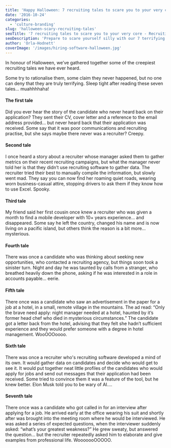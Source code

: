 ```yaml
---
title: 'Happy Halloween: 7 recruiting tales to scare you to your very core'
date: '2016-10-24'
categories:
  - 'culture-branding'
slug: 'halloween-scary-recruiting-tales'
seoTitle: '7 recruiting tales to scare you to your very core - Recruiting solutions'
seoDescription: 'Prepare to scare yourself silly with our 7 terrifying tales. Featuring: a haunted hotel and recruiting solutions that develops independent thought. Spooky!'
author: 'Orla-Hodnett'
coverImage: '/images/hiring-software-halloween.jpg'
---
```


In honour of Halloween, we’ve gathered together some of the creepiest recruiting tales we have ever heard.

Some try to rationalise them, some claim they never happened, but no one can deny that they are truly terrifying. Sleep tight after reading these seven tales… muahhhhaha!

#### The first tale

Did you ever hear the story of the candidate who never heard back on their application? They sent their CV, cover letter and a reference to the email address provided… but never heard back that their application was received. Some say that it was poor communications and recruiting practise, but she says maybe there never was a recruiter? Creepy.

#### Second tale

I once heard a story about a recruiter whose manager asked them to gather metrics on their recent recruiting campaigns, but what the manager never told her is that they didn’t use recruiting software to gather data. The recruiter tried their best to manually compile the information, but slowly went mad. They say you can now find her roaming quiet roads, wearing worn business-casual attire, stopping drivers to ask them if they know how to use Excel. Spooky.

#### Third tale

My friend said her first cousin once knew a recruiter who was given a month to find a mobile developer with 10+ years experience… and disappeared. Some say he left the country, changed his name and is now living on a pacific island, but others think the reason is a bit more… mysterious.

#### Fourth tale

There was once a candidate who was thinking about seeking new opportunities, who contacted a recruiting agency, but things soon took a sinister turn. Night and day he was taunted by calls from a stranger, who breathed heavily down the phone, asking if he was interested in a role in accounts payable… eerie.

#### Fifth tale

There once was a candidate who saw an advertisement in the paper for a job at a hotel, in a small, remote village in the mountains. The ad read: “Only the brave need apply: night manager needed at a hotel, haunted by it’s former head chef who died in mysterious circumstances.” The candidate got a letter back from the hotel, advising that they felt she hadn’t sufficient experience and they would prefer someone with a degree in hotel management. WooOOOoooo.

#### Sixth tale

There was once a recruiter who's recruiting software developed a mind of its own. It would gather data on candidates and decide who would get to see it. It would put together neat little profiles of the candidates who would apply for jobs and send out messages that their application had been received. Some tried to convince them it was a feature of the tool, but he knew better. Elon Musk told you to be wary of AI….

#### Seventh tale

There once was a candidate who got called in for an interview after applying for a job. He arrived early at the office wearing his suit and shortly after was brought into the meeting room where he would be interviewed. He was asked a series of expected questions, when the interviewer suddenly asked: “what’s your greatest weakness?” He grew sweaty, but answered the question… but the recruiter repeatedly asked him to elaborate and give examples from professional life. WooooooOOOOO.
